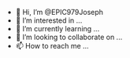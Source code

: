 - 👋 Hi, I’m @EPIC979Joseph
- 👀 I’m interested in ...
- 🌱 I’m currently learning ...
- 💞️ I’m looking to collaborate on ...
- 📫 How to reach me ...

<!---
EPIC979Joseph/EPIC979Joseph is a ✨ special ✨ repository because its `README.md` (this file) appears on your GitHub profile.
You can click the Preview link to take a look at your changes.
--->
